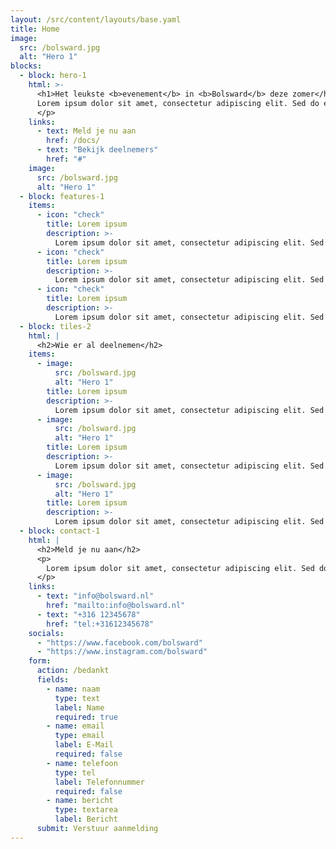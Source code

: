 ```yaml
---
layout: /src/content/layouts/base.yaml
title: Home
image:
  src: /bolsward.jpg
  alt: "Hero 1"
blocks:
  - block: hero-1
    html: >-
      <h1>Het leukste <b>evenement</b> in <b>Bolsward</b> deze zomer</h1> <p>
      Lorem ipsum dolor sit amet, consectetur adipiscing elit. Sed do eiusmod tempor incididunt ut labore et dolore magna aliqua.
      </p>
    links:
      - text: Meld je nu aan
        href: /docs/
      - text: "Bekijk deelnemers"
        href: "#"
    image:
      src: /bolsward.jpg
      alt: "Hero 1"
  - block: features-1
    items:
      - icon: "check"
        title: Lorem ipsum
        description: >-
          Lorem ipsum dolor sit amet, consectetur adipiscing elit. Sed do eiusmod tempor incididunt ut labore et dolore magna aliqua.
      - icon: "check"
        title: Lorem ipsum
        description: >-
          Lorem ipsum dolor sit amet, consectetur adipiscing elit. Sed do eiusmod tempor incididunt ut labore et dolore magna aliqua.
      - icon: "check"
        title: Lorem ipsum
        description: >-
          Lorem ipsum dolor sit amet, consectetur adipiscing elit. Sed do eiusmod tempor incididunt ut labore et dolore magna aliqua.
  - block: tiles-2
    html: |
      <h2>Wie er al deelnemen</h2>
    items:
      - image:
          src: /bolsward.jpg
          alt: "Hero 1"
        title: Lorem ipsum
        description: >-
          Lorem ipsum dolor sit amet, consectetur adipiscing elit. Sed do eiusmod tempor incididunt ut labore et dolore magna aliqua.
      - image:
          src: /bolsward.jpg
          alt: "Hero 1"
        title: Lorem ipsum
        description: >-
          Lorem ipsum dolor sit amet, consectetur adipiscing elit. Sed do eiusmod tempor incididunt ut labore et dolore magna aliqua.
      - image:
          src: /bolsward.jpg
          alt: "Hero 1"
        title: Lorem ipsum
        description: >-
          Lorem ipsum dolor sit amet, consectetur adipiscing elit. Sed do eiusmod tempor incididunt ut labore et dolore magna aliqua.
  - block: contact-1
    html: |
      <h2>Meld je nu aan</h2>
      <p>
        Lorem ipsum dolor sit amet, consectetur adipiscing elit. Sed do eiusmod tempor incididunt ut labore et dolore magna aliqua.
      </p>
    links:
      - text: "info@bolsward.nl"
        href: "mailto:info@bolsward.nl"
      - text: "+316 12345678"
        href: "tel:+31612345678"
    socials:
      - "https://www.facebook.com/bolsward"
      - "https://www.instagram.com/bolsward"
    form:
      action: /bedankt
      fields:
        - name: naam
          type: text
          label: Name
          required: true
        - name: email
          type: email
          label: E-Mail
          required: false
        - name: telefoon
          type: tel
          label: Telefonnummer
          required: false
        - name: bericht
          type: textarea
          label: Bericht
      submit: Verstuur aanmelding
---
```


